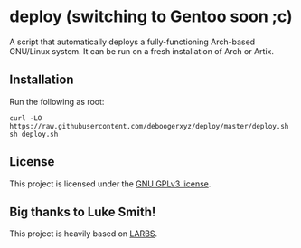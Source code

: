 # deploy (switching to Gentoo soon ;c)

A script that automatically deploys a fully-functioning Arch-based GNU/Linux system.
It can be run on a fresh installation of Arch or Artix.

## Installation

Run the following as root:

```
curl -LO https://raw.githubusercontent.com/deboogerxyz/deploy/master/deploy.sh
sh deploy.sh
```

## License

This project is licensed under the [GNU GPLv3 license](https://www.gnu.org/licenses/gpl-3.0.en.html).

## Big thanks to Luke Smith!

This project is heavily based on [LARBS](https://github.com/LukeSmithxyz/LARBS).
